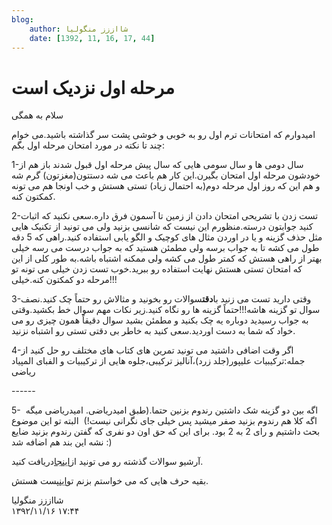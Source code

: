 ```yaml
---
blog:
    author: شااززز منگولیا
    date: [1392, 11, 16, 17, 44]
---
```

# مرحله اول نزدیک است

<div class="cnt">
سلام به همگی<p></p>
<p>امیدوارم که امتحانات ترم اول رو به خوبی و خوشی پشت سر گذاشته باشید.می خوام چند تا نکته در مورد امتحان مرحله اول بگم:</p>
<p>1-سال دومی ها و سال سومی هایی که سال پیش مرحله اول قبول شدند باز هم از خودشون مرحله اول امتحان بگیرن.این کار هم باعث می شه دستتون(مغزتون) گرم شه و هم این که روز اول مرحله دوم(به احتمال زیاد) تستی هستش و خب اونجا هم می تونه کمکتون کنه.</p>
<p>2-تست زدن با تشریحی امتحان دادن از زمین تا آسمون فرق داره.سعی نکنید که اثبات کنید جوابتون درسته.منظورم این نیست که شانسی بزنید ولی می تونید از تکنیک هایی مثل حذف گزینه و یا در اوردن مثال های کوچیک و الگو یابی استفاده کنید.راهی که 5 دقه طول می کشه تا به جواب برسه ولی مطمئن هستید که به جواب درست می رسه خیلی بهتر از راهی هستش که کمتر طول می کشه ولی ممکنه اشتباه باشه.به طور کلی از این که امتحان تستی هستش نهایت استفاده رو ببرید.خوب تست زدن خیلی می تونه تو مرحله دو کمکتون کنه.خیلی!!!</p>
<p>3-وقتی دارید تست می زنید با<strong>دقت</strong>سوالات رو بخونید و مثالاش رو حتماً چک کنید.نصف سوال تو گزینه هاشه!!!حتماً گزینه ها رو نگاه کنید.زیر نکات مهم سوال خط بکشید.وقتی به جواب رسیدید دوباره یه چک بکنید و مطمئن بشید سوال دقیقاً همون چیزی رو می خواد که شما به دست اوردید.سعی کنید به خاطر بی دقتی تستی رو اشتباه نزنید.</p>
<p>4-اگر وقت اضافی داشتید می تونید تمرین های کتاب های مختلف رو حل کنید از جمله:ترکیبیات علیپور(جلد زرد)،آنالیز ترکیبی،جلوه هایی از ترکیبیات و الفبای المپیاد ریاضی</p>
<p>------</p>
<p>5-  اگه بین دو گزینه شک داشتین رندوم بزنین حتما.(طبق امیدریاضی. امیدریاضی میگه اگه کلا هم رندوم بزنید صفر میشید پس خیلی جای نگرانی نیست!)  البته تو این موضوع بحث داشتیم و رای 2 به 2 بود. برای این که حق اون دو نفری که گفتن رندوم بزنید ضایع نشه این بند هم اضافه شد :)</p>
<p>آرشیو سوالات گذشته رو می تونید از<a href="http://iranoi.org/%D9%85%D9%86%D8%A7%D8%A8%D8%B9-%D9%88-%D9%85%D8%B1%D8%A7%D8%AC%D8%B9/%D8%B3%D9%88%D8%A7%D9%84%D8%A7%D8%AA-%D8%A2%D8%B2%D9%85%D9%88%D9%86-%D9%85%D8%B1%D8%AD%D9%84%D9%87-%D8%A7%D9%88%D9%84/" target="_blank">اینجا</a>دریافت کنید.</p>
<p>بقیه حرف هایی که می خواستم بزنم تو<a href="http://shaazzz.blogfa.com/post-101.aspx" target="_blank">این</a>پست هستش.</p>
</div>

<div class="blog-info">
    <div class="blog-author">شااززز منگولیا</div>
    <div class="blog-date">۱۳۹۲/۱۱/۱۶ ۱۷:۴۴</div>
</div>

